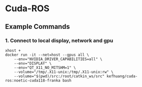 # Cuda-ROS

## Example Commands

### 1. Connect to local display, network and gpu
```
xhost +
docker run -it --net=host --gpus all \
    --env="NVIDIA_DRIVER_CAPABILITIES=all" \
    --env="DISPLAY" \
    --env="QT_X11_NO_MITSHM=1" \
    --volume="/tmp/.X11-unix:/tmp/.X11-unix:rw" \
    --volume="$(pwd)/src:/root/catkin_ws/src" kefhuang/cuda-ros:noetic-cuda118-franka bash
```